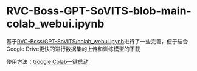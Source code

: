 # RVC-Boss-GPT-SoVITS-blob-main-colab_webui.ipynb
基于[RVC-Boss/GPT-SoVITS/colab_webui.ipynb](https://github.com/RVC-Boss/GPT-SoVITS/blob/main/colab_webui.ipynb)进行了一些完善，便于结合Google Drive更快的进行数据集的上传和训练模型的下载

使用方法：[Google Colab一键启动](https://colab.research.google.com/github/Xiao-Cai185/GPT-SoVITS-Web-Colab_with-GoogleDrive.ipynb/blob/main/GPT_SoVITS_Web_Colab.ipynb)
